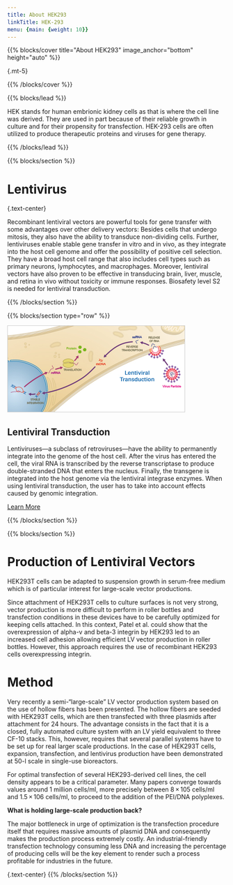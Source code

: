 ```yaml
---
title: About HEK293
linkTitle: HEK-293
menu: {main: {weight: 10}}
---
```


{{% blocks/cover title="About HEK293" image_anchor="bottom" height="auto" %}}

{.mt-5}

{{% /blocks/cover %}}

{{% blocks/lead %}}

HEK stands for human embrionic kidney cells as that is where the cell line was derived. They are used in part because of their reliable growth in culture and for their propensity for transfection. HEK-293 cells are often utilized to produce therapeutic proteins and viruses for gene therapy.

{{% /blocks/lead %}}

{{% blocks/section %}}

# Lentivirus
{.text-center}

Recombinant lentiviral vectors are powerful tools for gene transfer with some advantages over other delivery vectors: Besides cells that undergo mitosis, they also have the ability to transduce non-dividing cells. Further, lentiviruses enable stable gene transfer in vitro and in vivo, as they integrate into the host cell genome and offer the possibility of positive cell selection. They have a broad host cell range that also includes cell types such as primary neurons, lymphocytes, and macrophages. Moreover, lentiviral vectors have also proven to be effective in transducing brain, liver, muscle, and retina in vivo without toxicity or immune responses. Biosafety level S2 is needed for lentiviral transduction.

{{% /blocks/section %}}

{{% blocks/section type="row" %}}


<div class="container">
  <div class="row">
    <div class="col-md-6">
      <img src="TR_M_Lentiviral.jpg" class="img-fluid" alt="Description of the image">
    </div>
    <div class="col-md-6">
      <h2>Lentiviral Transduction</h2>
      <p>Lentiviruses—a subclass of retroviruses—have the ability to permanently integrate into the genome of the host cell. After the virus has entered the cell, the viral RNA is transcribed by the reverse transcriptase to produce double-stranded DNA that enters the nucleus. Finally, the transgene is integrated into the host genome via the lentiviral integrase enzymes. When using lentiviral transduction, the user has to take into account effects caused by genomic integration.</p>
      </ul>
      <a href="https://ibidi.com/content/264-viral-transduction#lentiviral_transduction" class="btn btn-primary">Learn More</a>
    </div>
  </div>
</div>



{{% /blocks/section %}}

{{% blocks/section %}}

# Production of Lentiviral Vectors
HEK293T cells can be adapted to suspension growth in serum-free medium which is of particular interest for large-scale vector productions.

Since attachment of HEK293T cells to culture surfaces is not very strong, vector production is more difficult to perform in roller bottles and transfection conditions in these devices have to be carefully optimized for keeping cells attached. In this context, Patel et al. could show that the overexpression of alpha-v and beta-3 integrin by HEK293 led to an increased cell adhesion allowing efficient LV vector production in roller bottles. However, this approach requires the use of recombinant HEK293 cells overexpressing integrin.

# Method

Very recently a semi-“large-scale” LV vector production system based on the use of hollow fibers has been presented. The hollow fibers are seeded with HEK293T cells, which are then transfected with three plasmids after attachment for 24 hours. The advantage consists in the fact that it is a closed, fully automated culture system with an LV yield equivalent to three CF-10 stacks. This, however, requires that several parallel systems have to be set up for real larger scale productions.
In the case of HEK293T cells, expansion, transfection, and lentivirus production have been demonstrated at 50-l scale in single-use bioreactors.

For optimal transfection of several HEK293-derived cell lines, the cell density appears to be a critical parameter. Many papers converge towards values around 1 million cells/ml, more precisely between 8 × 105 cells/ml and 1.5 × 106 cells/ml, to proceed to the addition of the PEI/DNA polyplexes. 

**What is holding large-scale production back?**

The major bottleneck in urge of optimization is the transfection procedure itself that requires massive amounts of plasmid DNA and consequently makes the production process extremely costly. An industrial-friendly transfection technology consuming less DNA and increasing the percentage of producing cells will be the key element to render such a process profitable for industries in the future.

{.text-center}
{{% /blocks/section %}}